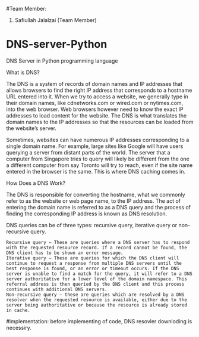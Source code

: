 #Team Member:
1. Safiullah Jalalzai (Team Member)


# DNS-server-Python
DNS Server in Python programming language

What is DNS?

The DNS is a system of records of domain names and IP addresses that allows browsers to find the right IP address that corresponds to a hostname URL entered into it. When we try to access a website, we generally type in their domain names, like cdnetworks.com or wired.com or nytimes.com, into the web browser. Web browsers however need to know the exact IP addresses to load content for the website. The DNS is what translates the domain names to the IP addresses so that the resources can be loaded from the website’s server.

Sometimes, websites can have numerous IP addresses corresponding to a single domain name. For example, large sites like Google will have users querying a server from distant parts of the world. The server that a computer from Singapore tries to query will likely be different from the one a different computer from say Toronto will try to reach, even if the site name entered in the browser is the same. This is where DNS caching comes in.

How Does a DNS Work?

The DNS is responsible for converting the hostname, what we commonly refer to as the website or web page name, to the IP address. The act of entering the domain name is referred to as a DNS query and the process of finding the corresponding IP address is known as DNS resolution.

DNS queries can be of three types: recursive query, iterative query or non-recursive query.

    Recursive query – These are queries where a DNS server has to respond with the requested resource record. If a record cannot be found, the DNS client has to be shown an error message.
    Iterative query – These are queries for which the DNS client will continue to request a response from multiple DNS servers until the best response is found, or an error or timeout occurs. If the DNS server is unable to find a match for the query, it will refer to a DNS server authoritative for a lower level of the domain namespace. This referral address is then queried by the DNS client and this process continues with additional DNS servers.
    Non-recursive query – these are queries which are resolved by a DNS resolver when the requested resource is available, either due to the server being authoritative or because the resource is already stored in cache.
    
#implementation:
before implementing of code, DNS resovler downloding is necessiry.
